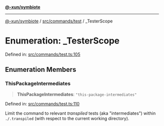 [**@-xun/symbiote**](../../../../README.md)

***

[@-xun/symbiote](../../../../README.md) / [src/commands/test](../README.md) / \_TesterScope

# Enumeration: \_TesterScope

Defined in: [src/commands/test.ts:105](https://github.com/Xunnamius/symbiote/blob/e90857acb3d261d6e9bd248ab0e38c7f0e05d449/src/commands/test.ts#L105)

## Enumeration Members

### ThisPackageIntermediates

> **ThisPackageIntermediates**: `"this-package-intermediates"`

Defined in: [src/commands/test.ts:110](https://github.com/Xunnamius/symbiote/blob/e90857acb3d261d6e9bd248ab0e38c7f0e05d449/src/commands/test.ts#L110)

Limit the command to relevant _transpiled_ tests (aka "intermediates")
within `./.transpiled` (with respect to the current working directory).
